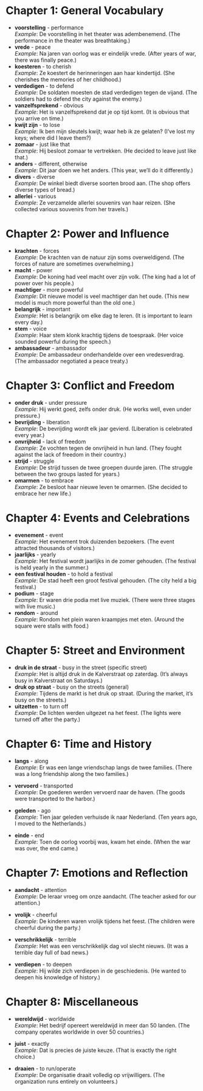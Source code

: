 # Chapter 1: General Vocabulary
- **voorstelling** - performance  
    _Example_: De voorstelling in het theater was adembenemend. (The performance in the theater was breathtaking.)    
- **vrede** - peace  
    _Example_: Na jaren van oorlog was er eindelijk vrede. (After years of war, there was finally peace.)
- **koesteren** - to cherish  
    _Example_: Ze koestert de herinneringen aan haar kindertijd. (She cherishes the memories of her childhood.)
- **verdedigen** - to defend  
    _Example_: De soldaten moesten de stad verdedigen tegen de vijand. (The soldiers had to defend the city against the enemy.)
- **vanzelfsprekend** - obvious  
    _Example_: Het is vanzelfsprekend dat je op tijd komt. (It is obvious that you arrive on time.)
- **kwijt zijn** - to lose  
    _Example_: Ik ben mijn sleutels kwijt; waar heb ik ze gelaten? (I’ve lost my keys; where did I leave them?)
- **zomaar** - just like that  
    _Example_: Hij besloot zomaar te vertrekken. (He decided to leave just like that.)
- **anders** - different, otherwise  
    _Example_: Dit jaar doen we het anders. (This year, we’ll do it differently.)
- **divers** - diverse  
    _Example_: De winkel biedt diverse soorten brood aan. (The shop offers diverse types of bread.)
- **allerlei** - various  
    _Example_: Ze verzamelde allerlei souvenirs van haar reizen. (She collected various souvenirs from her travels.)
# Chapter 2: Power and Influence
- **krachten** - forces  
    _Example_: De krachten van de natuur zijn soms overweldigend. (The forces of nature are sometimes overwhelming.)
- **macht** - power  
    _Example_: De koning had veel macht over zijn volk. (The king had a lot of power over his people.)
- **machtiger** - more powerful  
    _Example_: Dit nieuwe model is veel machtiger dan het oude. (This new model is much more powerful than the old one.)
- **belangrijk** - important  
    _Example_: Het is belangrijk om elke dag te leren. (It is important to learn every day.)
- **stem** - voice  
    _Example_: Haar stem klonk krachtig tijdens de toespraak. (Her voice sounded powerful during the speech.)
- **ambassadeur** - ambassador  
    _Example_: De ambassadeur onderhandelde over een vredesverdrag. (The ambassador negotiated a peace treaty.)
# Chapter 3: Conflict and Freedom
- **onder druk** - under pressure  
    _Example_: Hij werkt goed, zelfs onder druk. (He works well, even under pressure.)
- **bevrijding** - liberation  
    _Example_: De bevrijding wordt elk jaar gevierd. (Liberation is celebrated every year.)
- **onvrijheid** - lack of freedom  
    _Example_: Ze vochten tegen de onvrijheid in hun land. (They fought against the lack of freedom in their country.)
- **strijd** - struggle  
    _Example_: De strijd tussen de twee groepen duurde jaren. (The struggle between the two groups lasted for years.)
- **omarmen** - to embrace  
    _Example_: Ze besloot haar nieuwe leven te omarmen. (She decided to embrace her new life.)
# Chapter 4: Events and Celebrations
- **evenement** - event  
    _Example_: Het evenement trok duizenden bezoekers. (The event attracted thousands of visitors.)
- **jaarlijks** - yearly  
    _Example_: Het festival wordt jaarlijks in de zomer gehouden. (The festival is held yearly in the summer.)
- **een festival houden** - to hold a festival  
    _Example_: De stad heeft een groot festival gehouden. (The city held a big festival.)
- **podium** - stage  
    _Example_: Er waren drie podia met live muziek. (There were three stages with live music.)
- **rondom** - around  
    _Example_: Rondom het plein waren kraampjes met eten. (Around the square were stalls with food.)
# Chapter 5: Street and Environment
- **druk in de straat** - busy in the street (specific street)  
    _Example_: Het is altijd druk in de Kalverstraat op zaterdag. (It’s always busy in Kalverstraat on Saturdays.)
- **druk op straat** - busy on the streets (general)  
    _Example_: Tijdens de markt is het druk op straat. (During the market, it’s busy on the streets.)
- **uitzetten** - to turn off  
    _Example_: De lichten werden uitgezet na het feest. (The lights were turned off after the party.)
# Chapter 6: Time and History
- **langs** - along  
    _Example_: Er was een lange vriendschap langs de twee families. (There was a long friendship along the two families.)
    
- **vervoerd** - transported  
    _Example_: De goederen werden vervoerd naar de haven. (The goods were transported to the harbor.)
    
- **geleden** - ago  
    _Example_: Tien jaar geleden verhuisde ik naar Nederland. (Ten years ago, I moved to the Netherlands.)
    
- **einde** - end  
    _Example_: Toen de oorlog voorbij was, kwam het einde. (When the war was over, the end came.)
    

# Chapter 7: Emotions and Reflection

- **aandacht** - attention  
    _Example_: De leraar vroeg om onze aandacht. (The teacher asked for our attention.)
    
- **vrolijk** - cheerful  
    _Example_: De kinderen waren vrolijk tijdens het feest. (The children were cheerful during the party.)
    
- **verschrikkelijk** - terrible  
    _Example_: Het was een verschrikkelijk dag vol slecht nieuws. (It was a terrible day full of bad news.)
    
- **verdiepen** - to deepen  
    _Example_: Hij wilde zich verdiepen in de geschiedenis. (He wanted to deepen his knowledge of history.)
    

# Chapter 8: Miscellaneous

- **wereldwijd** - worldwide  
    _Example_: Het bedrijf opereert wereldwijd in meer dan 50 landen. (The company operates worldwide in over 50 countries.)
    
- **juist** - exactly  
    _Example_: Dat is precies de juiste keuze. (That is exactly the right choice.)
    
- **draaien** - to run/operate  
    _Example_: De organisatie draait volledig op vrijwilligers. (The organization runs entirely on volunteers.)